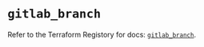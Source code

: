 # `gitlab_branch`

Refer to the Terraform Registory for docs: [`gitlab_branch`](https://registry.terraform.io/providers/gitlabhq/gitlab/16.2.0/docs/resources/branch).
